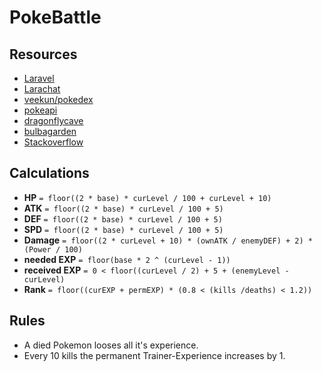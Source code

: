 # PokeBattle

## Resources

* [Laravel](http://laravel.com)
* [Larachat](https://larachat.slack.com)
* [veekun/pokedex](https://github.com/veekun/pokedex)
* [pokeapi](http://pokeapi.co)
* [dragonflycave](http://www.dragonflycave.com/stats.aspx)
* [bulbagarden](http://cdn.bulbagarden.net/upload/4/47/DamageCalc.png)
* [Stackoverflow](http://stackoverflow.com)

## Calculations

* **HP** `= floor((2 * base) * curLevel / 100 + curLevel + 10)`
* **ATK** `= floor((2 * base) * curLevel / 100 + 5)`
* **DEF** `= floor((2 * base) * curLevel / 100 + 5)`
* **SPD** `= floor((2 * base) * curLevel / 100 + 5)`
* **Damage** `= floor((2 * curLevel + 10) * (ownATK / enemyDEF) + 2) * (Power / 100)`
* **needed EXP** `= floor(base * 2 ^ (curLevel - 1))`
* **received EXP** `= 0 < floor((curLevel / 2) + 5 + (enemyLevel - curLevel)`
* **Rank** `= floor((curEXP + permEXP) * (0.8 < (kills /deaths) < 1.2))`

## Rules

* A died Pokemon looses all it's experience.
* Every 10 kills the permanent Trainer-Experience increases by 1.